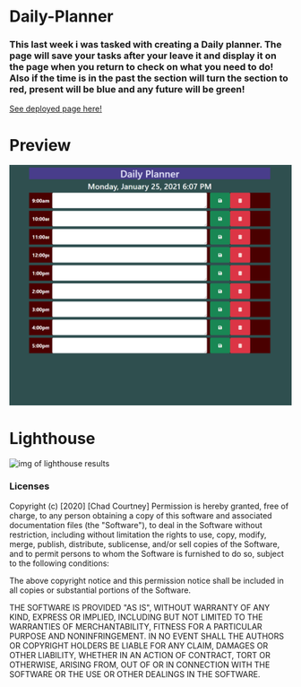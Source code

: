 # Daily-Planner





### This last week i was tasked with creating a Daily planner. The page will save your tasks after your leave it and display it on the page when you return to check on what you need to do! Also if the time is in the past the section will turn the section to red, present will be blue and any future will be green! 

<a href="https://chadcourtney9.github.io/Daily-Planner/">See deployed page here!</a>

# Preview

![img of preview](https://github.com/chadcourtney9/Daily-Planner/blob/main/assets/images/page-image-layout.PNG)

# Lighthouse

![img of lighthouse results]()

### Licenses 

Copyright (c) [2020] [Chad Courtney]
Permission is hereby granted, free of charge, to any person obtaining a copy of this software and associated documentation files (the "Software"), to deal in the Software without restriction, including without limitation the rights to use, copy, modify, merge, publish, distribute, sublicense, and/or sell copies of the Software, and to permit persons to whom the Software is furnished to do so, subject to the following conditions:

The above copyright notice and this permission notice shall be included in all copies or substantial portions of the Software.

THE SOFTWARE IS PROVIDED "AS IS", WITHOUT WARRANTY OF ANY KIND, EXPRESS OR IMPLIED, INCLUDING BUT NOT LIMITED TO THE WARRANTIES OF MERCHANTABILITY, FITNESS FOR A PARTICULAR PURPOSE AND NONINFRINGEMENT. IN NO EVENT SHALL THE AUTHORS OR COPYRIGHT HOLDERS BE LIABLE FOR ANY CLAIM, DAMAGES OR OTHER LIABILITY, WHETHER IN AN ACTION OF CONTRACT, TORT OR OTHERWISE, ARISING FROM, OUT OF OR IN CONNECTION WITH THE SOFTWARE OR THE USE OR OTHER DEALINGS IN THE SOFTWARE.